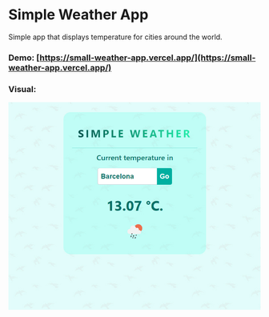 # Simple Weather App

Simple app that displays temperature for cities around the world.

### Demo: [https://small-weather-app.vercel.app/](https://small-weather-app.vercel.app/)

### Visual:

![demo](/public/img/demo.jpg)
